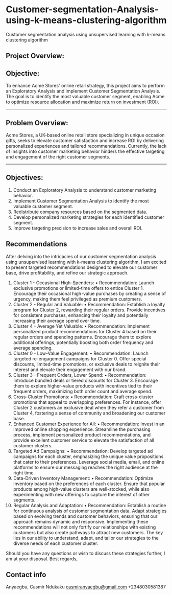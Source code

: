 # Customer-segmentation-Analysis-using-k-means-clustering-algorithm
Customer segmentation analysis using unsupervised learning with k-means clustering algorithm
## Project Overview:
## Objective: 
To enhance Acme Stores' online retail strategy, this project aims to perform an Exploratory Analysis and implement Customer Segmentation Analysis. The goal is to identify the most valuable customer segment, enabling Acme to optimize resource allocation and maximize return on investment (ROI).
________________________________________
## Problem Overview: 
Acme Stores, a UK-based online retail store specializing in unique occasion gifts, seeks to elevate customer satisfaction and increase ROI by delivering personalized experiences and tailored recommendations. Currently, the lack of insights into customer marketing behavior hinders the effective targeting and engagement of the right customer segments.
________________________________________
## Objectives:
1.	Conduct an Exploratory Analysis to understand customer marketing behavior.
2.	Implement Customer Segmentation Analysis to identify the most valuable customer segment.
3.	Redistribute company resources based on the segmented data.
4.	Develop personalized marketing strategies for each identified customer segment.
5.	Improve targeting precision to increase sales and overall ROI.

## Recommendations 
After delving into the intricacies of our customer segmentation analysis using unsupervised learning with k-means clustering algorithm, I am excited to present targeted recommendations designed to elevate our customer base, drive profitability, and refine our strategic approach.
1. Cluster 1 - Occasional High-Spenders:
•	Recommendation: Launch exclusive promotions or limited-time offers to entice Cluster 1. Encourage their occasional high-value purchases by creating a sense of urgency, making them feel privileged as premium customers.
2. Cluster 2 - Regular and Valuable:
•	Recommendation: Establish a loyalty program for Cluster 2, rewarding their regular orders. Provide incentives for consistent purchases, enhancing their loyalty and potentially increasing their average spend over time.
3. Cluster 4 - Average Yet Valuable:
•	Recommendation: Implement personalized product recommendations for Cluster 4 based on their regular orders and spending patterns. Encourage them to explore additional offerings, potentially boosting both order frequency and average spending.
4. Cluster 0 - Low-Value Engagement:
•	Recommendation: Launch targeted re-engagement campaigns for Cluster 0. Offer special discounts, limited-time promotions, or exclusive deals to reignite their interest and elevate their engagement with our brand.
5. Cluster 3 - Frequent Orders, Lower Spend:
•	Recommendation: Introduce bundled deals or tiered discounts for Cluster 3. Encourage them to explore higher-value products with incentives tied to their frequent orders, maximizing both order count and average spend.
6. Cross-Cluster Promotions:
•	Recommendation: Craft cross-cluster promotions that appeal to overlapping preferences. For instance, offer Cluster 2 customers an exclusive deal when they refer a customer from Cluster 4, fostering a sense of community and broadening our customer base.
7. Enhanced Customer Experience for All:
•	Recommendation: Invest in an improved online shopping experience. Streamline the purchasing process, implement personalized product recommendations, and provide excellent customer service to elevate the satisfaction of all customer clusters.
8. Targeted Ad Campaigns:
•	Recommendation: Develop targeted ad campaigns for each cluster, emphasizing the unique value propositions that cater to their preferences. Leverage social media, email, and online platforms to ensure our messaging reaches the right audience at the right time.
9. Data-Driven Inventory Management:
•	Recommendation: Optimize inventory based on the preferences of each cluster. Ensure that popular products among high-value clusters are well-stocked, while also experimenting with new offerings to capture the interest of other segments.
10. Regular Analysis and Adaptation:
•	Recommendation: Establish a routine for continuous analysis of customer segmentation data. Adapt strategies based on evolving trends and customer behaviors, ensuring that our approach remains dynamic and responsive.
Implementing these recommendations will not only fortify our relationships with existing customers but also create pathways to attract new customers. The key lies in our ability to understand, adapt, and tailor our strategies to the diverse needs of each customer cluster.

Should you have any questions or wish to discuss these strategies further, I am at your disposal.
Best regards,

## Contact info
Anyaegbu, Casmir Ndukaku
casmiranyaegbu@gmail.com
+2348030581387


